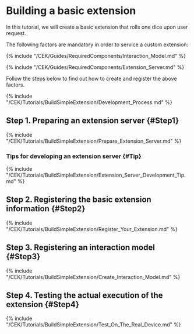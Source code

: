 ﻿# Building a basic extension
In this tutorial, we will create a basic extension that rolls one dice upon user request.

The following factors are mandatory in order to service a custom extension:

{% include "/CEK/Guides/RequiredComponents/Interaction_Model.md" %}

{% include "/CEK/Guides/RequiredComponents/Extension_Server.md" %}

Follow the steps below to find out how to create and register the above factors.

{% include "/CEK/Tutorials/BuildSimpleExtension/Development_Process.md" %}

## Step 1. Preparing an extension server {#Step1}
{% include "/CEK/Tutorials/BuildSimpleExtension/Prepare_Extension_Server.md" %}

### Tips for developing an extension server {#Tip}
{% include "/CEK/Tutorials/BuildSimpleExtension/Extension_Server_Development_Tip.md" %}

## Step 2. Registering the basic extension information {#Step2}
{% include "/CEK/Tutorials/BuildSimpleExtension/Register_Your_Extension.md" %}

## Step 3. Registering an interaction model {#Step3}
{% include "/CEK/Tutorials/BuildSimpleExtension/Create_Interaction_Model.md" %}

## Step 4. Testing the actual execution of the extension {#Step4}
{% include "/CEK/Tutorials/BuildSimpleExtension/Test_On_The_Real_Device.md" %}

